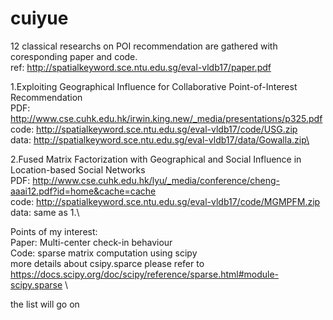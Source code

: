 # cuiyue
12 classical researchs on POI recommendation are gathered with coresponding paper and code. \
ref: http://spatialkeyword.sce.ntu.edu.sg/eval-vldb17/paper.pdf

1.Exploiting Geographical Influence for Collaborative Point-of-Interest Recommendation \
  PDF: http://www.cse.cuhk.edu.hk/irwin.king.new/_media/presentations/p325.pdf \
  code: http://spatialkeyword.sce.ntu.edu.sg/eval-vldb17/code/USG.zip \
  data: http://spatialkeyword.sce.ntu.edu.sg/eval-vldb17/data/Gowalla.zip\
  

2.Fused Matrix Factorization with Geographical and Social Influence in Location-based Social Networks\
  PDF: http://www.cse.cuhk.edu.hk/lyu/_media/conference/cheng-aaai12.pdf?id=home&cache=cache \
  code: http://spatialkeyword.sce.ntu.edu.sg/eval-vldb17/code/MGMPFM.zip \
  data: same as 1.\

  Points of my interest:\
  Paper: Multi-center check-in behaviour\
  Code:  sparse matrix computation using scipy\
  more details about csipy.sparce please refer to https://docs.scipy.org/doc/scipy/reference/sparse.html#module-scipy.sparse \
  

the list will go on
